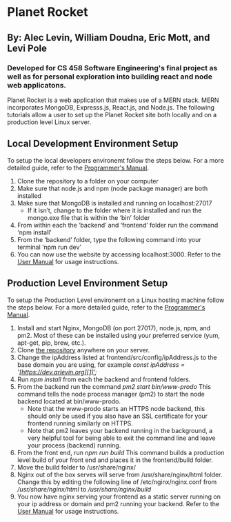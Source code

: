 # Planet Rocket 
## By: Alec Levin, William Doudna, Eric Mott, and Levi Pole
### Developed for CS 458 Software Engineering's final project as well as for personal exploration into building react and node web applicatons.
Planet Rocket is a web application that makes use of a MERN stack. MERN incorporates MongoDB, Expresss.js, React.js, and Node.js. The following tutorials allow a user to set up the Planet Rocket site both locally and on a production level Linux server.

## Local Development Environment Setup
To setup the local developers environemt follow the steps below. For a more detailed guide, refer to the [Programmer's Manual](programmersManual.pdf).

1. Clone the repository to a folder on your computer
2. Make sure that node.js and npm (node package manager) are both installed
3. Make sure that MongoDB is installed and running on localhost:27017
    * If it isn’t, change to the folder where it is installed and run the mongo.exe file that is within the ‘bin’ folder
4. From within each the ‘backend’ and ‘frontend’ folder run the command ‘npm install’
5. From the ‘backend’ folder, type the following command into your terminal ‘npm run dev’
6. You can now use the website by accessing localhost:3000. Refer to the [User Manual](userManual.pdf) for usage instructions.

## Production Level Environment Setup
To setup the Production Level environemt on a Linux hosting machine follow the steps below. For a more detailed guide, refer to the [Programmer's Manual](programmersManual.pdf).

1. Install and start Nginx, MongoDB (on port 27017), node.js, npm, and pm2. Most of these can be installed using your preferred service (yum, apt-get, pip, brew, etc.).
2. Clone [the repository](https://github.com/emott10/PlanetRocket2.0) anywhere on your server.
3. Change the ipAddress listed at frontend/src/config/ipAddress.js to the base domain you are using, for example *const ipAddress = '[https://dev.arlevin.org][1]’;*
4. Run *npm install* from each the backend and frontend folders.
5. From the backend run the command *pm2 start bin/www-prodo* This command tells the node process manager (pm2) to start the node backend located at bin/www-prodo.
    * Note that the www-prodo starts an HTTPS node backend, this should only be used if you also have an SSL certificate for your frontend running similarly on HTTPS. 
    * Note that pm2 leaves your backend running in the background, a very helpful tool for being able to exit the command line and leave your process (backend) running.
6. From the front end, run *npm run build* This command builds a production level build of your front end and places it in the frontend/build folder.
7. Move the build folder to /usr/share/nginx/
8. Nginx out of the box serves will serve from /usr/share/nginx/html folder. Change this by editing the following line of /etc/nginx/nginx.conf from */usr/share/nginx/html* to */usr/share/nginx/build*
9. You now have nginx serving your frontend as a static server running on your ip address or domain and pm2 running your backend. Refer to the [User Manual](userManual.pdf) for usage instructions.

[1]: https://dev.arlevin.org "Planet Rocket"
